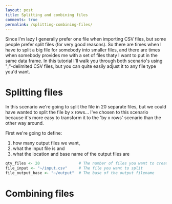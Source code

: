 ```yaml
---
layout: post
title: Splitting and combining files
comments: true
permalink: /splitting-combining-files/
---
```


Since I'm lazy I generally prefer one file when importing CSV files, but some people prefer split files (for very good reasons). So there are times when I have to split a big file for somebody into smaller files, and there are times when somebody provides me with a set of files thaty I want to put in the same data frame. In this tutorial I'll walk you through both scenario's using ";"-delimited CSV files, but you can quite easily adjust it to any file type you'd want.

# Splitting files

In this scenario we're going to split the file in 20 separate files, but we could have wanted to split the file by x rows... I've chosen to this scenario because it's more easy to transform it to the 'by x rows' scenario than the other way around. 

First we're going to define:

1. how many output files we want, 
2. what the input file is and
3. what the location and base name of the output files are

```r
qty_files <- 20                 # The number of files you want to create
file_input <- "~/input.csv"     # The file you want to split
file_output_base <- "~/output"  # The base of the output filename
```

# Combining files
